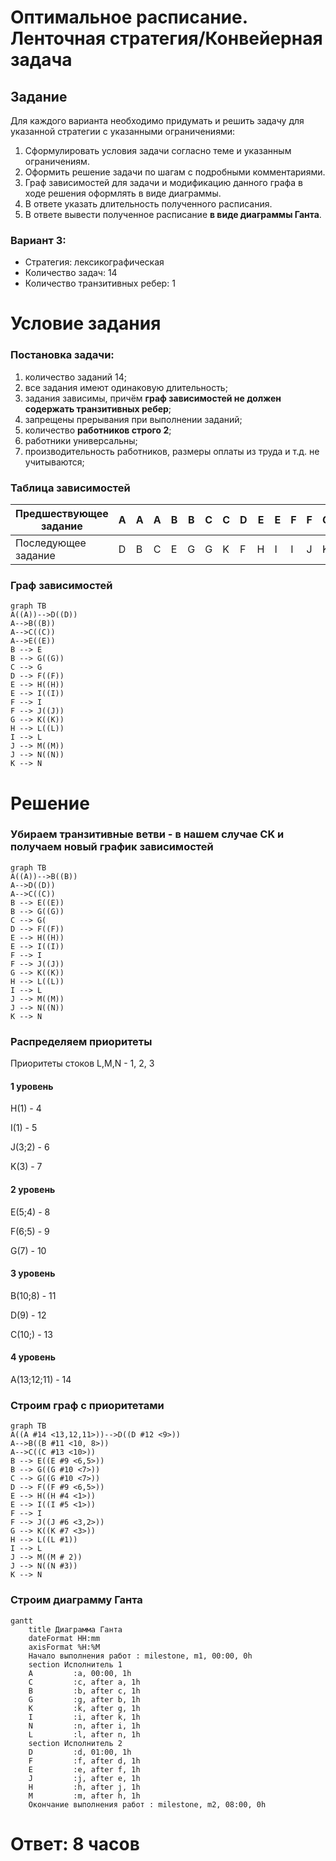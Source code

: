 # Оптимальное расписание. Ленточная стратегия/Конвейерная задача
## Задание
Для каждого варианта необходимо придумать и решить задачу для указанной стратегии с указанными ограничениями: 
1. Сформулировать условия задачи согласно теме и указанным ограничениям.
2. Оформить решение задачи по шагам с подробными комментариями.
3. Граф зависимостей для задачи и модификацию данного графа в ходе решения оформлять в виде диаграммы.
4. В ответе указать длительность полученного расписания.
5. В ответе вывести полученное расписание **в виде диаграммы Ганта**.



### Вариант 3: 
- Стратегия: лексикографическая
- Количество задач: 14
- Количество транзитивных ребер: 1

# Условие задания
### Постановка задачи:
1. количество заданий 14;
2. все задания имеют одинаковую длительность;
3. задания зависимы, причём **граф зависимостей не должен содержать транзитивных ребер**;
4. запрещены прерывания при выполнении заданий;
5. количество **работников строго 2**;
6. работники универсальны;
7. производительность работников, размеры оплаты из труда и т.д. не учитываются;

### Таблица зависимостей

| Предшествующее задание | A | A | A | B | B | C | C | D | E | E | F | F | G | H | I | J | J | K |
|------------------------|---|---|---|---|---|---|---|---|---|---|---|---|---|---|---|---|---|---|
| Последующее задание    | D | B | C | E | G | G | K | F | H | I | I | J | K | L | L | M | N | N |

### Граф зависимостей
```mermaid
graph TB
A((A))-->D((D))
A-->B((B))
A-->C((C))
A-->E((E))
B --> E
B --> G((G))
C --> G
D --> F((F))
E --> H((H))
E --> I((I))
F --> I
F --> J((J))
G --> K((K))
H --> L((L))
I --> L
J --> M((M))
J --> N((N))
K --> N
```

# Решение

### Убираем транзитивные ветви - в нашем случае CK и получаем новый график зависимостей
```mermaid
graph TB
A((A))-->B((B))
A-->D((D))
A-->C((C))
B --> E((E))
B --> G((G))
C --> G(
D --> F((F))
E --> H((H))
E --> I((I))
F --> I
F --> J((J))
G --> K((K))
H --> L((L))
I --> L
J --> M((M))
J --> N((N))
K --> N
```
### Распределяем приоритеты

Приоритеты стоков L,M,N - 1, 2, 3

#### 1 уровень
H(1) - 4

I(1) - 5

J(3;2) - 6

K(3) - 7


#### 2 уровень
E(5;4) - 8

F(6;5) - 9

G(7) - 10


#### 3 уровень
B(10;8) - 11

D(9) - 12

C(10;) - 13


#### 4 уровень
A(13;12;11) - 14

### Строим граф с приоритетами
```mermaid
graph TB
A((A #14 <13,12,11>))-->D((D #12 <9>))
A-->B((B #11 <10, 8>))
A-->C((C #13 <10>))
B --> E((E #9 <6,5>))
B --> G((G #10 <7>))
C --> G((G #10 <7>))
D --> F((F #9 <6,5>))
E --> H((H #4 <1>))
E --> I((I #5 <1>))
F --> I
F --> J((J #6 <3,2>))
G --> K((K #7 <3>))
H --> L((L #1))
I --> L
J --> M((M # 2))
J --> N((N #3))
K --> N
```


### Cтроим диаграмму Ганта
```mermaid
gantt
    title Диаграмма Ганта
    dateFormat HH:mm    
    axisFormat %H:%M
    Начало выполнения работ : milestone, m1, 00:00, 0h
    section Исполнитель 1
    A         :a, 00:00, 1h
    C         :c, after a, 1h    
    B         :b, after c, 1h    
    G         :g, after b, 1h
    K         :k, after g, 1h
    I         :i, after k, 1h
    N         :n, after i, 1h
    L         :l, after n, 1h
    section Исполнитель 2
    D         :d, 01:00, 1h
    F         :f, after d, 1h
    E         :e, after f, 1h
    J         :j, after e, 1h
    H         :h, after j, 1h
    M         :m, after h, 1h
    Окончание выполнения работ : milestone, m2, 08:00, 0h
```

# Ответ: 8 часов